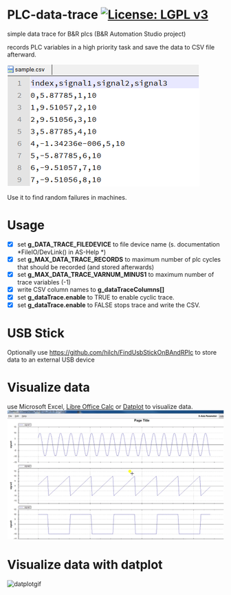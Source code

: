 # PLC-data-trace [![License: LGPL v3](https://img.shields.io/badge/License-LGPL%20v3-blue.svg)](https://www.gnu.org/licenses/lgpl-3.0)
simple data trace for B&amp;R plcs
(B&R Automation Studio project)

records PLC variables in a high priority task and 
save the data to CSV file afterward.

![csvsample](https://github.com/hilch/PLC-data-trace/blob/master/doc/ScreenshotSampleData.PNG)

Use it to find random failures in machines.

# Usage
- [x] set **g_DATA_TRACE_FILEDEVICE** to file device name (s. documentation *FileIO/DevLink() in AS-Help *)
- [x] set **g_MAX_DATA_TRACE_RECORDS** to maximum number of plc cycles that should be recorded (and stored afterwards)
- [x] set **g_MAX_DATA_TRACE_VARNUM_MINUS1** to maximum number of trace variables (-1)
- [x] write CSV column names to **g_dataTraceColumns[]** 
- [x] set **g_dataTrace.enable** to TRUE to enable cyclic trace.
- [x] set **g_dataTrace.enable** to FALSE stops trace and write the CSV.

# USB Stick

Optionally use https://github.com/hilch/FindUsbStickOnBAndRPlc to store data to an external USB device

# Visualize data
use Microsoft Excel, [Libre Office Calc](https://de.libreoffice.org/discover/calc/) or [Datplot](https://www.datplot.com) to visualize data.
![datplot](https://github.com/hilch/PLC-data-trace/blob/master/doc/datplot.PNG)

# Visualize data with datplot

![datplotgif](https://github.com/hilch/PLC-data-trace/blob/master/doc/view_in_datplot.gif)
